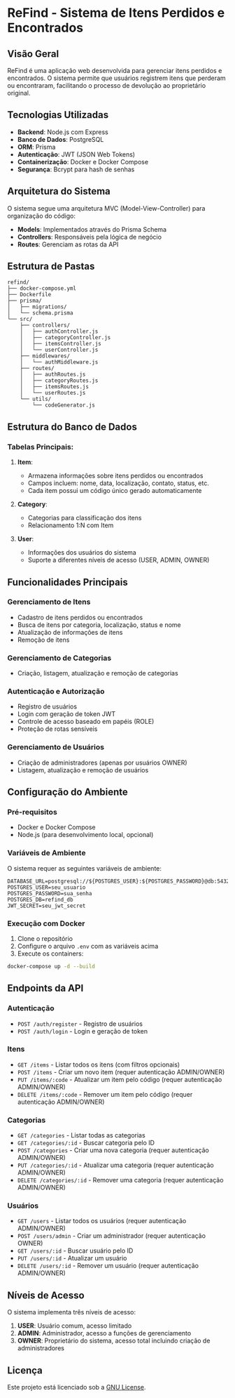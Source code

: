 # ReFind - Sistema de Itens Perdidos e Encontrados

## Visão Geral

ReFind é uma aplicação web desenvolvida para gerenciar itens perdidos e encontrados. O sistema permite que usuários registrem itens que perderam ou encontraram, facilitando o processo de devolução ao proprietário original.

## Tecnologias Utilizadas

- **Backend**: Node.js com Express
- **Banco de Dados**: PostgreSQL
- **ORM**: Prisma
- **Autenticação**: JWT (JSON Web Tokens)
- **Containerização**: Docker e Docker Compose
- **Segurança**: Bcrypt para hash de senhas

## Arquitetura do Sistema

O sistema segue uma arquitetura MVC (Model-View-Controller) para organização do código:

- **Models**: Implementados através do Prisma Schema
- **Controllers**: Responsáveis pela lógica de negócio
- **Routes**: Gerenciam as rotas da API

## Estrutura de Pastas

~~~~
refind/
├── docker-compose.yml
├── Dockerfile
├── prisma/
│   ├── migrations/
│   └── schema.prisma
└── src/
    ├── controllers/
    │   ├── authController.js
    │   ├── categoryController.js
    │   ├── itemsController.js
    │   └── userController.js
    ├── middlewares/
    │   └── authMiddleware.js
    ├── routes/
    │   ├── authRoutes.js
    │   ├── categoryRoutes.js
    │   ├── itemsRoutes.js
    │   └── userRoutes.js
    └── utils/
        └── codeGenerator.js
~~~~
## Estrutura do Banco de Dados

### Tabelas Principais:

1. **Item**:
   - Armazena informações sobre itens perdidos ou encontrados
   - Campos incluem: nome, data, localização, contato, status, etc.
   - Cada item possui um código único gerado automaticamente

2. **Category**:
   - Categorias para classificação dos itens
   - Relacionamento 1:N com Item

3. **User**:
   - Informações dos usuários do sistema
   - Suporte a diferentes níveis de acesso (USER, ADMIN, OWNER)

## Funcionalidades Principais

### Gerenciamento de Itens
- Cadastro de itens perdidos ou encontrados
- Busca de itens por categoria, localização, status e nome
- Atualização de informações de itens
- Remoção de itens

### Gerenciamento de Categorias
- Criação, listagem, atualização e remoção de categorias

### Autenticação e Autorização
- Registro de usuários
- Login com geração de token JWT
- Controle de acesso baseado em papéis (ROLE)
- Proteção de rotas sensíveis

### Gerenciamento de Usuários
- Criação de administradores (apenas por usuários OWNER)
- Listagem, atualização e remoção de usuários

## Configuração do Ambiente

### Pré-requisitos
- Docker e Docker Compose
- Node.js (para desenvolvimento local, opcional)

### Variáveis de Ambiente

O sistema requer as seguintes variáveis de ambiente:

```
DATABASE_URL=postgresql://${POSTGRES_USER}:${POSTGRES_PASSWORD}@db:5432/${POSTGRES_DB}
POSTGRES_USER=seu_usuario
POSTGRES_PASSWORD=sua_senha
POSTGRES_DB=refind_db
JWT_SECRET=seu_jwt_secret
```

### Execução com Docker

1. Clone o repositório
2. Configure o arquivo `.env` com as variáveis acima
3. Execute os containers:

```bash
docker-compose up -d --build
```

## Endpoints da API

### Autenticação
- `POST /auth/register` - Registro de usuários
- `POST /auth/login` - Login e geração de token

### Itens
- `GET /items` - Listar todos os itens (com filtros opcionais)
- `POST /items` - Criar um novo item (requer autenticação ADMIN/OWNER)
- `PUT /items/:code` - Atualizar um item pelo código (requer autenticação ADMIN/OWNER)
- `DELETE /items/:code` - Remover um item pelo código (requer autenticação ADMIN/OWNER)

### Categorias
- `GET /categories` - Listar todas as categorias
- `GET /categories/:id` - Buscar categoria pelo ID
- `POST /categories` - Criar uma nova categoria (requer autenticação ADMIN/OWNER)
- `PUT /categories/:id` - Atualizar uma categoria (requer autenticação ADMIN/OWNER)
- `DELETE /categories/:id` - Remover uma categoria (requer autenticação ADMIN/OWNER)

### Usuários
- `GET /users` - Listar todos os usuários (requer autenticação ADMIN/OWNER)
- `POST /users/admin` - Criar um administrador (requer autenticação OWNER)
- `GET /users/:id` - Buscar usuário pelo ID
- `PUT /users/:id` - Atualizar um usuário
- `DELETE /users/:id` - Remover um usuário (requer autenticação ADMIN/OWNER)

## Níveis de Acesso

O sistema implementa três níveis de acesso:

1. **USER**: Usuário comum, acesso limitado
2. **ADMIN**: Administrador, acesso a funções de gerenciamento
3. **OWNER**: Proprietário do sistema, acesso total incluindo criação de administradores

## Licença

Este projeto está licenciado sob a [GNU License](LICENSE.md).